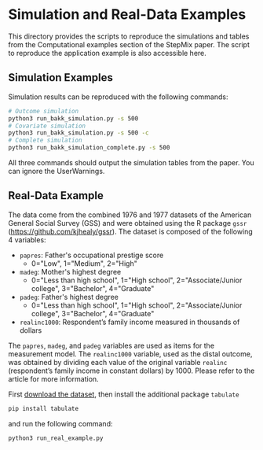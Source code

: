 Simulation and Real-Data Examples
==============================================
This directory provides the scripts to reproduce the simulations and tables from the Computational examples section of the StepMix paper. The script to reproduce the application example is also accessible here.

Simulation Examples
--------------------------
Simulation results can be reproduced with the following commands:

```bash
# Outcome simulation
python3 run_bakk_simulation.py -s 500
# Covariate simulation
python3 run_bakk_simulation.py -s 500 -c
# Complete simulation
python3 run_bakk_simulation_complete.py -s 500
```
All three commands should output the simulation tables from the paper. You can ignore the UserWarnings.


Real-Data Example
-----------------------
The data come from the combined 1976 and 1977 datasets of the American General Social Survey (GSS) and were obtained 
using the R package `gssr` (https://github.com/kjhealy/gssr). The dataset is composed of the following 4 variables: 

 - `papres`: Father's occupational prestige score
    - 0="Low", 1="Medium", 2="High"
 - `madeg`: Mother's highest degree
    - 0="Less than high school", 1="High school", 2="Associate/Junior college", 3="Bachelor", 4="Graduate"
 - `padeg`: Father's highest degree
    - 0="Less than high school", 1="High school", 2="Associate/Junior college", 3="Bachelor", 4="Graduate"
 - `realinc1000`: Respondent’s family income measured in thousands of dollars

The `papres`, `madeg`, and `padeg` variables are used as items for the measurement model. The `realinc1000` variable, 
used as the distal outcome, was obtained by dividing each value of the original variable `realinc` 
(respondent’s family income in constant dollars) by 1000. Please refer to the article for more information.

First [download the dataset](https://drive.google.com/file/d/1vdSzzBe7tPxfQ_X-hUuF3qidDd6CWFiL/view?usp=drive_link), then install the additional package `tabulate`

```bash
pip install tabulate
```

and run the following command:
```bash
python3 run_real_example.py
```
